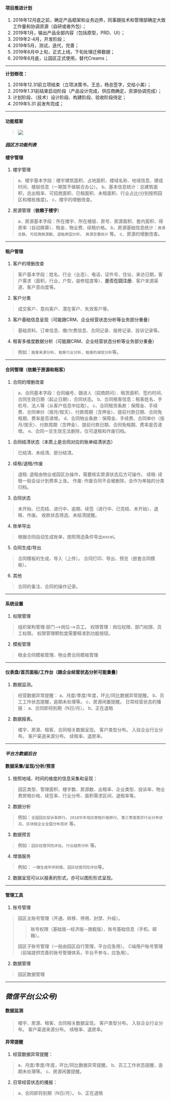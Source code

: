 #### 项目推进计划
1. 2018年12月底之前，确定产品框架和业务边界，同事跟技术和管理部确定大致工作量和协调资源（自研或者外包）；
2. 2019年1月，输出产品全部内容（包括原型，PRD、UI）；
3. 2019年2-4月，开发阶段；
4. 2019年5月，测试，迭代，完善；
5. 2019年6月中上旬，正式上线，下旬处理迁移数据；
6. 2019年6月底，让园区正式使用，替代Creams；

----
**计划修改：**
1. 2018年12.31前立项结束（立项决策书，王总，杨总签字，交给小美）；
2. 2019年1.31前结束启动阶段（产品设计完成，供应商确定，资源协调完成）；
3. 计划阶段、（技术）设计阶段、构建阶段、验收阶段待定；
4. 2019年5.31 前发布完成；

----
#### 功能框架

> <img src="https://github.com/yanjiansong89/demo/raw/master/房源租赁管理.png" >

#### *园区方功能列表*
#### 楼宇管理
1. 楼宇管理
> a、楼宇基本字段：楼宇建筑面积、占地面积、楼域名称、地域信息、建成时间、楼层信息（一期暂不做联合办公）。
> b、基本信息统计：总建筑面积，总出租率、可招商面积、已租面积、未租面积、行业占比(分别按照园区和楼栋维度)。
> c、楼宇的增删改查。

2. 房源管理（**依赖于楼宇**）
> a、房源基本字段：所在楼宇、所在楼层、房号、房源面积、套内面积、得房率（自动换算）、租金、物业费、续租价格。
> b、房源基础信息统计：`房源总数`、`可招商房源数`、`退租原因分析`、 `房源空置统计` 等。
> c、房源的增删改查。

-----
#### 租户管理
1. 客户的增删改查
> 客户基本字段：姓名、行业（业态）、电话、证件号、住址、来访日期，客户需求（面积，行业，户型，装修程度等）、**是否在园注册**、客户来源渠道、客户意向度等。

2. 客户分类
> 成交客户、意向客户、潜在客户、失效客户等。

3. 客户基础信息呈现（可能跟CRM、企业经营状态分析等业务部分重叠）
> 基础资料、订单信息、缴/欠费信息、合同记录、报修记录、投诉记录等。

4. 租客多维度数据分析（可能跟CRM、企业经营状态分析等业务部分重叠）
> 例如：`租客来源分析`、`租客行业分析`、`租客的诚信分析`等。

----
#### 合同管理（依赖于房源和租客）
1. 合同的增删改查
> a、合同基本字段：合同编号、跟进人（招商顾问）、租赁面积、签约时间、合同生效日期（起止日期）、合同状态。
> b、合同租客信息：租客姓名、手机号、法人等（从客户信息中拉取）。
> c、合同租赁条款：保障金、手续费、合同单价（按月/按天）、付款周期（含押金）、提前付款日期、合同免租期、费率是否递增。
> d、合同物业条款：保障金、手续费、合同单价（按月/按天）、付款周期（含押金）、提前付款日期、合同免租期、费率是否递增。
> e、合同一旦生效无法删除，仅可退租和作废归档。

1. 合同结清状态（本质上是合同对应的账单结清状态）
> 已结清、未结清、部分结清。

2. 续租/退租/作废
> 退租: 退租由物业或园区办操作，需要核实房源状态后方可操作。
> 续租: 续租一般会设计到费率上涨。
> 作废: 作废合同不会被删除，会作为单独的分类归档。

3. 合同状态
> 未开始、已完结、进行中、逾期、续签（进行中、已完结、未开始）、退租、作废。
> 收款状态筛选、未结清提醒。

4. 账单导出
> 根据合同自动生成账单，按照筛选条件导出excel。

5. 合同生成/导出
> 合同模板的生成、导入（上传）。
> 合同打印、导出、预览（嵌套合同模板）。

6. 其他
> 合同的备注、合同的操作记录。

----
#### 系统设置
1. 权限管理
> 组织架构管理:部门-->岗位-->员工。
> 权限管理：岗位权限、部门权限、员工权限。
> 权限管理颗粒度需要精准到功能按钮。

2. 模板管理
> 租金合同模板管理、物业费合同模板管理

----
#### 仪表盘/首页面板/工作台（跟企业经营状态分析可能重叠）
1. 数据监测。
> 经营数据异常提醒：
> a、月度/季度/年度，环比/同比数据异常提醒。
> b、员工工作状态提醒，逾期未处理等。
> c、房源闲置提醒。
> 日常经营状态的播报：
> a、合同即将到期（N日/月）。
> b、正在退租

2. 数据报表。
> 楼宇、房源、租客、合同相关数据呈现。
> 客户类型分布。
> 入驻企业行业分布。
> 客户渠道来源分布。
> 续租率、退房率。

----
#### *平台方数据后台*
#### 数据采集/呈现/分析/预言
1. 按照地域、时间的维度的信息采集和呈现：
> 园区类型、管理面积、楼宇数、房源数、出租率、企业类型、投诉率、物业费房租价格、续签率、行业分布、面积需求区间、退租率等。
2. 数据分析
> 例如：`全国园区投诉率排行`、`2018华东地区房租价格排行`、`第三季度南京行业分布状况`、`区块链企业全国分布现状` 等。
3. 数据预言
> 例如：`园区经营风险评估`、`行业趋势分析` 等。
4. 增值服务
> 例如： `一键生成年终财报`、`园区经营风险评估`等。
2. 数据呈现可以以报表的形式，亦可以图形形式呈现。

----
#### 管理工具
1. 账号管理
> 园区主账号管理（开通、转移、停用、封禁、升级）。
>> 账号权限（基础版--经济版--旗舰版）、账号基础信息（手机、邮箱）。
> 
> 园区子账号管理（一般由园区自行管理，平台应急用）。
> C端用户账号管理（前端提供完善的账号管理体系，平台不参与，应急用）。

2. 数据管理
> 园区数据管理

----
## *微信平台(公众号)*
#### 数据监测
> 楼宇、房源、租客、合同相关数据呈现。
> 客户类型分布。
> 入驻企业行业分布。
> 客户渠道来源分布。
> 续租率、退房率。

#### 异常提醒
1. 经营数据异常提醒：
> a、月度/季度/年度，环比/同比数据异常提醒。
> b、员工工作状态提醒，逾期未处理等。
> c、房源闲置提醒。
2. 日常经营状态的播报：
> a、合同即将到期（N日/月）。
> b、正在退租

